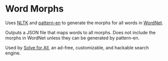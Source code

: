 # Word Morphs

Uses [NLTK](http://www.nltk.org/) and
[pattern-en](http://www.clips.ua.ac.be/pages/pattern-en) to generate the morphs
for all words in [WordNet](http://wordnet.princeton.edu/).

Outputs a JSON file that maps words to all morphs. Does not include the morphs in
WordNet unless they can be generated by pattern-en.

Used by [Solve for All](https://solveforall.com/), an ad-free, customizable, and
hackable search engine.
